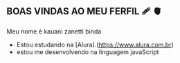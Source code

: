 ## BOAS VINDAS AO MEU FERFIL 🩹 🫀

Meu nome è kauani zanetti binda 

- Estou estudando na [Alura].(https://www.alura.com.br)
- estou me desenvolvendo na linguagem javaScript
